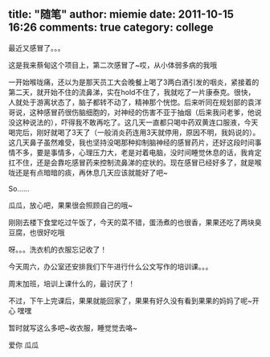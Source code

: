 title: "随笔"
author: miemie
date: 2011-10-15 16:26
comments: true
category: college
--------------------

最近又感冒了。。。

这是我来蔡甸这个项目上，第二次感冒了~哎，从小体弱多病的我哦
<!-- more -->
一开始喉咙痛，还以为是那天员工大会晚餐上喝了3两白酒引发的咽炎，紧接着的第二天，就开始不住的流鼻涕，实在hold不住了，我就吃了一片康泰克。很快，人就处于游离状态了，脑子都转不动了，精神那个恍惚。后来听同在规划部的袁洋哥说，这种感冒药很伤脑细胞的，对神经的伤害不亚于抽烟（后来我问老爹，他说没这种说法的），吓得我不敢再吃了。这几天一直都只喝中药双黄连口服液，今天喝完后，刚好就喝了3天了（一般消炎药连用3天就停用，原因不明，我妈说的）。这几天鼻子虽然难受，我也坚持没喝那种抑制脑神经的感冒药片，还好这段时间事情不多，要是事情多，心理压力大，老是对着电脑，没时间睡觉休息的话，我肯定扛不住，还是会靠吃感冒药来控制流鼻涕的症状的。现在感冒已经好多了，就是喉咙还是有点暗暗的痰，再休息几天应该就能好了吧~

So......

瓜瓜，放心吧，果果很会照顾自己的哦~

刚刚去楼下食堂吃过午饭了，今天的菜不错，蛋汤煮的也很香，果果还吃了两块臭豆腐，也很好吃哦

呀。。。洗衣机的衣服忘记收了！

今天周六，办公室还安排我们下午进行什么公文写作的培训课。。。

周末加班，培训上课什么的，最讨厌了！

不过，下午上完课后，果果就能回家了，果果有好久没有看到果果的妈妈了呢~开心 嘿嘿

暂时就写这么多吧~收衣服，睡觉觉去咯~

爱你 瓜瓜
